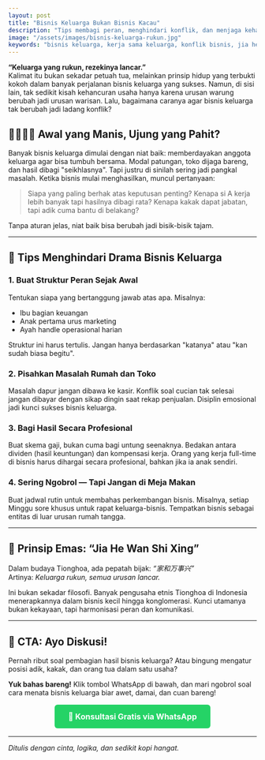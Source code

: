 ```yaml
---
layout: post
title: "Bisnis Keluarga Bukan Bisnis Kacau"
description: "Tips membagi peran, menghindari konflik, dan menjaga keharmonisan dalam bisnis keluarga."
image: "/assets/images/bisnis-keluarga-rukun.jpg"
keywords: "bisnis keluarga, kerja sama keluarga, konflik bisnis, jia he wan shi xing"
---
```


**“Keluarga yang rukun, rezekinya lancar.”**  
Kalimat itu bukan sekadar petuah tua, melainkan prinsip hidup yang terbukti kokoh dalam banyak perjalanan bisnis keluarga yang sukses. Namun, di sisi lain, tak sedikit kisah kehancuran usaha hanya karena urusan warung berubah jadi urusan warisan. Lalu, bagaimana caranya agar bisnis keluarga tak berubah jadi ladang konflik?

## 👨‍👩‍👧‍👦 Awal yang Manis, Ujung yang Pahit?

Banyak bisnis keluarga dimulai dengan niat baik: memberdayakan anggota keluarga agar bisa tumbuh bersama. Modal patungan, toko dijaga bareng, dan hasil dibagi "seikhlasnya". Tapi justru di sinilah sering jadi pangkal masalah. Ketika bisnis mulai menghasilkan, muncul pertanyaan:

> Siapa yang paling berhak atas keputusan penting?
> Kenapa si A kerja lebih banyak tapi hasilnya dibagi rata?
> Kenapa kakak dapat jabatan, tapi adik cuma bantu di belakang?

Tanpa aturan jelas, niat baik bisa berubah jadi bisik-bisik tajam.

---

## 📌 Tips Menghindari Drama Bisnis Keluarga

### 1. Buat Struktur Peran Sejak Awal

Tentukan siapa yang bertanggung jawab atas apa. Misalnya:

- Ibu bagian keuangan
- Anak pertama urus marketing
- Ayah handle operasional harian

Struktur ini harus tertulis. Jangan hanya berdasarkan "katanya" atau "kan sudah biasa begitu".

### 2. Pisahkan Masalah Rumah dan Toko

Masalah dapur jangan dibawa ke kasir. Konflik soal cucian tak selesai jangan dibayar dengan sikap dingin saat rekap penjualan. Disiplin emosional jadi kunci sukses bisnis keluarga.

### 3. Bagi Hasil Secara Profesional

Buat skema gaji, bukan cuma bagi untung seenaknya. Bedakan antara dividen (hasil keuntungan) dan kompensasi kerja. Orang yang kerja full-time di bisnis harus dihargai secara profesional, bahkan jika ia anak sendiri.

### 4. Sering Ngobrol — Tapi Jangan di Meja Makan

Buat jadwal rutin untuk membahas perkembangan bisnis. Misalnya, setiap Minggu sore khusus untuk rapat keluarga-bisnis. Tempatkan bisnis sebagai entitas di luar urusan rumah tangga.

---

## 🎯 Prinsip Emas: “Jia He Wan Shi Xing”

Dalam budaya Tionghoa, ada pepatah bijak: *“家和万事兴”*  
Artinya: *Keluarga rukun, semua urusan lancar.*

Ini bukan sekadar filosofi. Banyak pengusaha etnis Tionghoa di Indonesia menerapkannya dalam bisnis kecil hingga konglomerasi. Kunci utamanya bukan kekayaan, tapi harmonisasi peran dan komunikasi.

---

## 💬 CTA: Ayo Diskusi!

Pernah ribut soal pembagian hasil bisnis keluarga? Atau bingung mengatur posisi adik, kakak, dan orang tua dalam satu usaha?

**Yuk bahas bareng!**
Klik tombol WhatsApp di bawah, dan mari ngobrol soal cara menata bisnis keluarga biar awet, damai, dan cuan bareng!

<div style="text-align: center; margin: 30px 0;">
  <a href="https://api.whatsapp.com/send?phone=+6288801758800&amp;text=Halo%20Penjahit%20Alamanda!%20Saya%20ingin%20diskusi%20tentang%20bisnis%20keluarga." 
     style="background-color: #25D366; 
            color: white; 
            padding: 14px 28px; 
            border-radius: 6px; 
            text-decoration: none; 
            font-weight: bold;
            font-size: 16px;">
    💬 Konsultasi Gratis via WhatsApp
  </a>
</div>

---

*Ditulis dengan cinta, logika, dan sedikit kopi hangat.*
